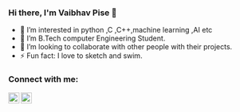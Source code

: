 ### Hi there, I'm Vaibhav Pise 👋


- 👀 I’m interested in python ,C ,C++,machine learning ,AI etc
- 🌱 I’m B.Tech computer Engineering Student.
- 💞️ I’m looking to collaborate with other people with their projects.
- ⚡ Fun fact: I love to sketch and swim.

### Connect with me:

[<img align="left" alt="VaibhavPise | LinkedIn" width="22px" src="https://cdn.jsdelivr.net/npm/simple-icons@v3/icons/linkedin.svg" />][linkedin]
[<img align="left" alt="VaibhavPise  | Instagram" width="22px" src="https://cdn.jsdelivr.net/npm/simple-icons@v3/icons/instagram.svg" />][instagram]

<br />


<br />


</details>


[instagram]: https://instagram.com/vaibhav_pise_25
[linkedin]:  https://www.linkedin.com/in/vaibhav-pise-131a4b223


<!---
VaIbHaVPiSe/VaIbHaVPiSe is a ✨ special ✨ repository because its `README.md` (this file) appears on your GitHub profile.
You can click the Preview link to take a look at your changes.
--->

